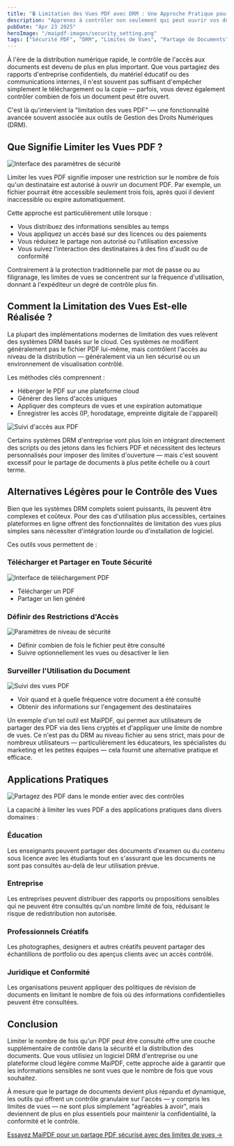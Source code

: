 ```yaml
---
title: "🔒 Limitation des Vues PDF avec DRM : Une Approche Pratique pour l'Accès Contrôlé aux Documents"
description: "Apprenez à contrôler non seulement qui peut ouvrir vos documents PDF, mais aussi combien de fois ils peuvent être consultés, avec des solutions pratiques comme MaiPDF."
pubDate: "Apr 23 2025"
heroImage: "/maipdf-images/security_setting.png"
tags: ["Sécurité PDF", "DRM", "Limites de Vues", "Partage de Documents"]
---
```


À l'ère de la distribution numérique rapide, le contrôle de l'accès aux documents est devenu de plus en plus important. Que vous partagiez des rapports d'entreprise confidentiels, du matériel éducatif ou des communications internes, il n'est souvent pas suffisant d'empêcher simplement le téléchargement ou la copie — parfois, vous devez également contrôler combien de fois un document peut être ouvert.

C'est là qu'intervient la "limitation des vues PDF" — une fonctionnalité avancée souvent associée aux outils de Gestion des Droits Numériques (DRM).

## Que Signifie Limiter les Vues PDF ?

![Interface des paramètres de sécurité](/maipdf-images/security_setting.png)

Limiter les vues PDF signifie imposer une restriction sur le nombre de fois qu'un destinataire est autorisé à ouvrir un document PDF. Par exemple, un fichier pourrait être accessible seulement trois fois, après quoi il devient inaccessible ou expire automatiquement.

Cette approche est particulièrement utile lorsque :

- Vous distribuez des informations sensibles au temps
- Vous appliquez un accès basé sur des licences ou des paiements
- Vous réduisez le partage non autorisé ou l'utilisation excessive
- Vous suivez l'interaction des destinataires à des fins d'audit ou de conformité

Contrairement à la protection traditionnelle par mot de passe ou au filigranage, les limites de vues se concentrent sur la fréquence d'utilisation, donnant à l'expéditeur un degré de contrôle plus fin.

## Comment la Limitation des Vues Est-elle Réalisée ?

La plupart des implémentations modernes de limitation des vues relèvent des systèmes DRM basés sur le cloud. Ces systèmes ne modifient généralement pas le fichier PDF lui-même, mais contrôlent l'accès au niveau de la distribution — généralement via un lien sécurisé ou un environnement de visualisation contrôlé.

Les méthodes clés comprennent :

- Héberger le PDF sur une plateforme cloud
- Générer des liens d'accès uniques
- Appliquer des compteurs de vues et une expiration automatique
- Enregistrer les accès (IP, horodatage, empreinte digitale de l'appareil)

![Suivi d'accès aux PDF](/maipdf-images/check_pdf_open_result.png)

Certains systèmes DRM d'entreprise vont plus loin en intégrant directement des scripts ou des jetons dans les fichiers PDF et nécessitent des lecteurs personnalisés pour imposer des limites d'ouverture — mais c'est souvent excessif pour le partage de documents à plus petite échelle ou à court terme.

## Alternatives Légères pour le Contrôle des Vues

Bien que les systèmes DRM complets soient puissants, ils peuvent être complexes et coûteux. Pour des cas d'utilisation plus accessibles, certaines plateformes en ligne offrent des fonctionnalités de limitation des vues plus simples sans nécessiter d'intégration lourde ou d'installation de logiciel.

Ces outils vous permettent de :

### Télécharger et Partager en Toute Sécurité

![Interface de téléchargement PDF](/maipdf-images/upload_section.png)

- Télécharger un PDF
- Partager un lien généré

### Définir des Restrictions d'Accès

![Paramètres de niveau de sécurité](/maipdf-images/security_level_in_pdf_setting.png)

- Définir combien de fois le fichier peut être consulté
- Suivre optionnellement les vues ou désactiver le lien

### Surveiller l'Utilisation du Document

![Suivi des vues PDF](/maipdf-images/check_pdf_open_result.png)

- Voir quand et à quelle fréquence votre document a été consulté
- Obtenir des informations sur l'engagement des destinataires

Un exemple d'un tel outil est MaiPDF, qui permet aux utilisateurs de partager des PDF via des liens cryptés et d'appliquer une limite de nombre de vues. Ce n'est pas du DRM au niveau fichier au sens strict, mais pour de nombreux utilisateurs — particulièrement les éducateurs, les spécialistes du marketing et les petites équipes — cela fournit une alternative pratique et efficace.

## Applications Pratiques

![Partagez des PDF dans le monde entier avec des contrôles](/maipdf-images/share_pdf_wordwide.png)

La capacité à limiter les vues PDF a des applications pratiques dans divers domaines :

### Éducation
Les enseignants peuvent partager des documents d'examen ou du contenu sous licence avec les étudiants tout en s'assurant que les documents ne sont pas consultés au-delà de leur utilisation prévue.

### Entreprise
Les entreprises peuvent distribuer des rapports ou propositions sensibles qui ne peuvent être consultés qu'un nombre limité de fois, réduisant le risque de redistribution non autorisée.

### Professionnels Créatifs
Les photographes, designers et autres créatifs peuvent partager des échantillons de portfolio ou des aperçus clients avec un accès contrôlé.

### Juridique et Conformité
Les organisations peuvent appliquer des politiques de révision de documents en limitant le nombre de fois où des informations confidentielles peuvent être consultées.

## Conclusion

Limiter le nombre de fois qu'un PDF peut être consulté offre une couche supplémentaire de contrôle dans la sécurité et la distribution des documents. Que vous utilisiez un logiciel DRM d'entreprise ou une plateforme cloud légère comme MaiPDF, cette approche aide à garantir que les informations sensibles ne sont vues que le nombre de fois que vous souhaitez.

À mesure que le partage de documents devient plus répandu et dynamique, les outils qui offrent un contrôle granulaire sur l'accès — y compris les limites de vues — ne sont plus simplement "agréables à avoir", mais deviennent de plus en plus essentiels pour maintenir la confidentialité, la conformité et le contrôle.

[Essayez MaiPDF pour un partage PDF sécurisé avec des limites de vues →](https://maipdf.com)